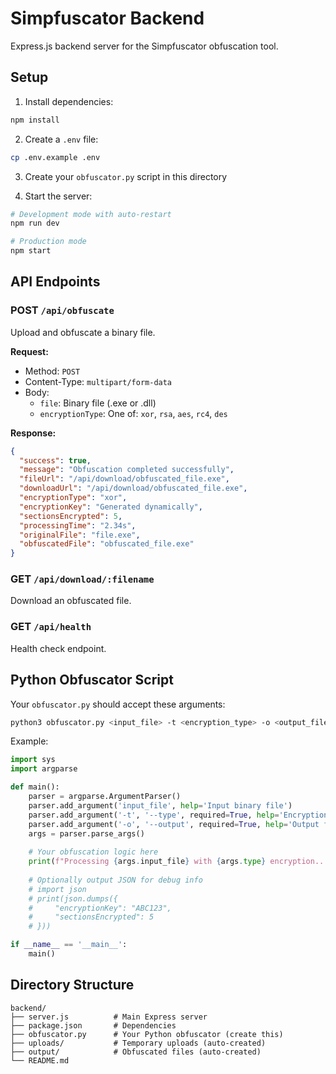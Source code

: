 # Simpfuscator Backend

Express.js backend server for the Simpfuscator obfuscation tool.

## Setup

1. Install dependencies:
```bash
npm install
```

2. Create a `.env` file:
```bash
cp .env.example .env
```

3. Create your `obfuscator.py` script in this directory

4. Start the server:
```bash
# Development mode with auto-restart
npm run dev

# Production mode
npm start
```

## API Endpoints

### POST `/api/obfuscate`
Upload and obfuscate a binary file.

**Request:**
- Method: `POST`
- Content-Type: `multipart/form-data`
- Body:
  - `file`: Binary file (.exe or .dll)
  - `encryptionType`: One of: `xor`, `rsa`, `aes`, `rc4`, `des`

**Response:**
```json
{
  "success": true,
  "message": "Obfuscation completed successfully",
  "fileUrl": "/api/download/obfuscated_file.exe",
  "downloadUrl": "/api/download/obfuscated_file.exe",
  "encryptionType": "xor",
  "encryptionKey": "Generated dynamically",
  "sectionsEncrypted": 5,
  "processingTime": "2.34s",
  "originalFile": "file.exe",
  "obfuscatedFile": "obfuscated_file.exe"
}
```

### GET `/api/download/:filename`
Download an obfuscated file.

### GET `/api/health`
Health check endpoint.

## Python Obfuscator Script

Your `obfuscator.py` should accept these arguments:
```bash
python3 obfuscator.py <input_file> -t <encryption_type> -o <output_file>
```

Example:
```python
import sys
import argparse

def main():
    parser = argparse.ArgumentParser()
    parser.add_argument('input_file', help='Input binary file')
    parser.add_argument('-t', '--type', required=True, help='Encryption type')
    parser.add_argument('-o', '--output', required=True, help='Output file')
    args = parser.parse_args()
    
    # Your obfuscation logic here
    print(f"Processing {args.input_file} with {args.type} encryption...")
    
    # Optionally output JSON for debug info
    # import json
    # print(json.dumps({
    #     "encryptionKey": "ABC123",
    #     "sectionsEncrypted": 5
    # }))

if __name__ == '__main__':
    main()
```

## Directory Structure
```
backend/
├── server.js          # Main Express server
├── package.json       # Dependencies
├── obfuscator.py      # Your Python obfuscator (create this)
├── uploads/           # Temporary uploads (auto-created)
├── output/            # Obfuscated files (auto-created)
└── README.md
```
